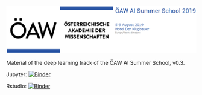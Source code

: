 ![OeAW AI Summer School](header_summerschool.png)

Material of the deep learning track of the ÖAW AI Summer School, v0.3.

Jupyter:
[![Binder](https://mybinder.org/badge_logo.svg)](https://mybinder.org/v2/gh/WolfgangWaltenberger/oeawai/master)

Rstudio:
[![Binder](https://mybinder.org/badge_logo.svg)](https://mybinder.org/v2/gh/WolfgangWaltenberger/oeawai/master?urlpath=rstudio)


